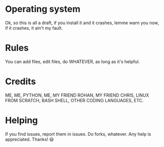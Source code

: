 # Operating system
Ok, so this is all a draft, if you install it and it crashes, lemme warn you now, if it crashes, it ain't my fault.
# Rules
You can add files, edit files, do WHATEVER, as long as it's helpful.
# Credits
ME, ME, PYTHON, ME, MY FRIEND ROHAN, MY FRIEND CHRIS, LINUX FROM SCRATCH, BASH SHELL, OTHER CODING LANGUAGES, ETC.
# Helping
If you find issues, report them in issues. Do forks, whatever. Any help is appreciated. Thanks! 😃

